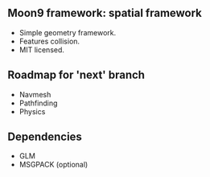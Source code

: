 ## Moon9 framework: spatial framework
- Simple geometry framework.
- Features collision.
- MIT licensed.

## Roadmap for 'next' branch
- Navmesh
- Pathfinding
- Physics

## Dependencies
- GLM
- MSGPACK (optional)
